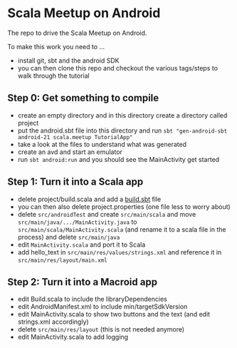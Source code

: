 # Scala Meetup on Android

The repo to drive the Scala Meetup on Android.

To make this work you need to ...

* install git, sbt and the android SDK
* you can then clone this repo and checkout the various tags/steps to walk through the tutorial

## Step 0: Get something to compile

* create an empty directory and in this directory create a directory called project
* put the android.sbt file into this directory and run `sbt "gen-android-sbt android-21 scala.meetup TutorialApp"`
* take a look at the files to understand what was generated
* create an avd and start an emulator
* run `sbt android:run` and you should see the MainActivity get started

## Step 1: Turn it into a Scala app

* delete project/build.scala and add a [build.sbt](https://gist.github.com/rolandtritsch/ec955c9f740a6c4f1d0d) file
* you can then also delete project.properties (one file less to worry about)
* delete `src/androidTest` and create `src/main/scala` and move `src/main/java/.../MainActivity.java` to `src/main/scala/MainActivity.scala` (and rename it to a scala file in the process) and delete `src/main/java`
* edit `MainActivity.scala` and port it to Scala
* add hello_text in `src/main/res/values/strings.xml` and reference it in `src/main/res/layout/main.xml`

## Step 2: Turn it into a Macroid app

* edit Build.scala to include the libraryDependencies
* edit AndroidManifest.xml to include min/targetSdkVersion
* edit MainActivity.scala to show two buttons and the text (and edit strings.xml accordingly)
* delete `src/main/res/layout` (this is not needed anymore)
* edit MainActivity.scala to add logging
